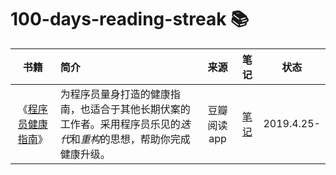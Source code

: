 # 100-days-reading-streak 📚


|书籍|简介|来源|笔记|状态|
|:---:|:---|:---:|:---:|:---:|
|《[程序员健康指南](https://read.douban.com/ebook/7820324/)》|为程序员量身打造的健康指南，也适合于其他长期伏案的工作者。采用程序员乐见的*迭代*和*重构*的思想，帮助你完成健康升级。|豆瓣阅读 app|[笔记]()|2019.4.25-|
